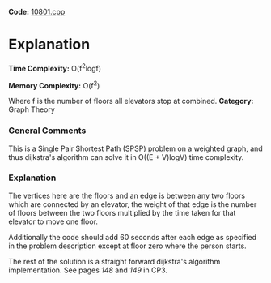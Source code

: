**Code:** [10801.cpp](./10801.cpp)

# Explanation

**Time Complexity:** O(f<sup>2</sup>logf)

**Memory Complexity:** O(f<sup>2</sup>)

Where f is the number of floors all elevators stop at combined.
**Category:** Graph Theory

### General Comments

This is a Single Pair Shortest Path (SPSP) problem on a weighted graph, and thus dijkstra's algorithm can solve it in O((E + V)logV) time complexity.

### Explanation

The vertices here are the floors and an edge is between any two floors which are connected by an elevator, the weight of that edge is the number of floors between the two floors multiplied by the time taken for that elevator to move one floor.

Additionally the code should add 60 seconds after each edge as specified in the problem description except at floor zero where the person starts.

The rest of the solution is a straight forward dijkstra's algorithm implementation. See pages *148* and *149* in CP3.
